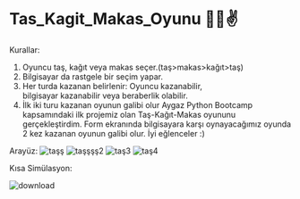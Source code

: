 # Tas_Kagit_Makas_Oyunu 🤜🫱✌️
Kurallar:
1. Oyuncu taş, kağıt veya makas seçer.(taş>makas>kağıt>taş)
2. Bilgisayar da rastgele bir seçim yapar. 
3. Her turda kazanan belirlenir: Oyuncu kazanabilir,  
   bilgisayar kazanabilir veya beraberlik olabilir.
4. İlk iki turu kazanan oyunun galibi olur
 Aygaz Python Bootcamp kapsamındaki ilk projemiz olan Taş-Kağıt-Makas oyununu gerçekleştirdim. Form ekranında bilgisayara karşı oynayacağımız oyunda 2 kez kazanan oyunun galibi olur. İyi eğlenceler :)

Arayüz:
![taşş](https://github.com/user-attachments/assets/9ee34a0c-8913-422b-bc2c-00ca851ab335)
![taşşşş2](https://github.com/user-attachments/assets/1df64e0d-d670-4ab9-887c-e5722edf72dc)
![taş3](https://github.com/user-attachments/assets/9f9ae671-e2a9-4913-b639-90e3a5bbc796)
![taş4](https://github.com/user-attachments/assets/cc9c63c4-983d-4e48-9aaf-3554efba4a35)

Kısa Simülasyon:

![download](https://github.com/user-attachments/assets/eab7f5b5-bbe7-4b66-83c0-4a7e09eb927c)
    
    
          
   
